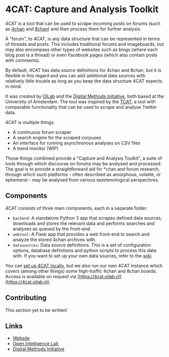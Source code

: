 # 4CAT: Capture and Analysis Toolkit

4CAT is a tool that can be used to scrape incoming posts on forums (such as 
[4chan](https://4chan.org) and [8chan](http://8ch.net)) and then process 
them for further analysis.

A "forum", to 4CAT, is any data structure that can be represented in terms of 
threads and posts. This includes traditional forums and imageboards, but may
also encompass other types of websites such as blogs (where each blog post is a 
thread) or even Facebook pages (which also contain posts with comments).

By default, 4CAT has data source definitions for 4chan and 8chan, but it is
flexible in this regard and you can add additional data sources with relatively
little trouble as long as you keep the data structure 4CAT expects in mind.

It was created by [OILab](https://oilab.eu) and the 
[Digital Methods Initiative](https://www.digitalmethods.net), both based at the 
University of Amsterdam. The tool was inspired by the 
[TCAT](https://wiki.digitalmethods.net/Dmi/ToolDmiTcat), a tool with comparable
functionality that can be used to scrape and analyse Twitter data.

4CAT is multiple things:

- A continuous forum scraper
- A search engine for the scraped corpuses
- An interface for running asynchronous analyses on CSV files
- A trend monitor (WIP)

Those things combined provide a "Capture and Analysis Toolkit", a suite of 
tools through which discourse on forums may be analysed and processed. The 
goal is to provide a straightforward aid for *chan and forum research, through 
which such platforms - often described as amorphous, volatile, or ephemeral - 
may be analysed from various epistemological perspectives.

## Components
4CAT consists of three main components, each in a separate folder:

- `backend`: A standalone Python 3 app that scrapes defined data sources, 
  downloads and stores the relevant data and performs searches and analyses as 
  queued by the front-end.
- `webtool`: A Flask app that provides a web front-end to search and analyze
  the stored 4chan archives with.
- `datasources`: Data source definitions. This is a set of configuration 
  options, database definitions and python scripts to process this data with.
  If you want to set up your own data sources, refer to the
  [wiki](https://github.com/stijn-uva/4cat/wiki/Data-sources).
  
You can 
[set up 4CAT locally](https://github.com/stijn-uva/4cat/wiki/Installing-4CAT),
but we also run our own 4CAT instance which covers (among other things) some
high-traffic 4chan and 8chan boards. Access is available on request via 
[https://4cat.oilab.nl](https://4cat.oilab.nl).

## Contributing
This section yet to be written!

## Links
- [Website](https://4cat.oilab.nl)
- [Open Intelligence Lab](https://www.oilab.eu)
- [Digital Methods Initiative](https://www.digitalmethods.net)